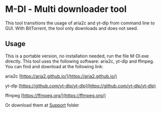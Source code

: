 # M-Dl - Multi downloader tool

This tool transitions the usage of aria2c and yt-dlp from command line to GUI.
With BitTorrent, the tool only downloads and does not seed.

## Usage
This is a portable version, no installation needed, run the file M-Dl.exe directly.
This tool uses the following software: aria2c, yt-dlp and ffmpeg.
You can find and download at the following link:

aria2c [https://aria2.github.io/](https://aria2.github.io/)

yt-dlp [https://github.com/yt-dlp/yt-dlp](https://github.com/yt-dlp/yt-dlp)

ffmpeg [https://ffmpeg.org/](https://ffmpeg.org/)


Or download them at [Support](https://github.com/yutijang/M-Dl/tree/main/Support) folder
